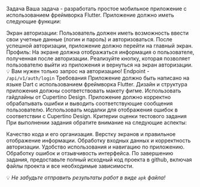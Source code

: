 Задача
Ваша задача - разработать простое мобильное приложение с использованием фреймворка Flutter. Приложение должно иметь следующие функции:

Экран авторизации:
Пользователь должен иметь возможность ввести свои учетные данные (логин и пароль) и авторизоваться.
После успешной авторизации, приложение должно перейти на главный экран.
Профиль:
На экране должна отображаться информация о пользователе, полученная после авторизации.
Реализуйте кнопку, которая позволяет пользователю выйти из приложения и вернуться на экран авторизации.
💡 Вам нужен только запрос на авторизацию! Endpoint - `/api/v1/auth/login`
Требования
Приложение должно быть написано на языке Dart с использованием фреймворка Flutter.
Дизайн и структура приложения должны соответствовать макету фигме.
Использовать гайдлайны от Cupertino Design.
Приложение должно корректно обрабатывать ошибки и выводить соответствующие сообщения пользователю.
Использовать модалки для отображения ошибок в соответствии с Cupertino Design.
Критерии оценки тестового задания
При выполнении задания обратите внимание на следующие аспекты:

Качество кода и его организация.
Верстку экранов и правильное отображение информации.
Обработку входных данных и корректность авторизации.
Удобство использования и навигацию по приложению.
Обработку ошибок и отзывчивость интерфейса.
По завершению задания, предоставьте полный исходный код проекта в github, включая файлы проекта и все необходимые зависимости.

💡 *Не забудьте отправить результаты работ в виде `apk` файла!*